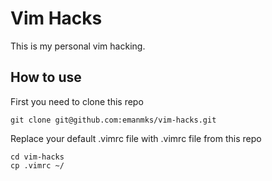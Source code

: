 # Vim Hacks

This is my personal vim hacking.


## How to use

First you need to clone this repo
```
git clone git@github.com:emanmks/vim-hacks.git
```

Replace your default .vimrc file with .vimrc file from this repo
```
cd vim-hacks
cp .vimrc ~/
```
